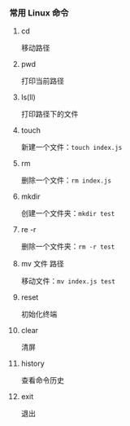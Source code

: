 ### 常用 Linux 命令

1. cd

   移动路径

2. pwd

   打印当前路径

3. ls(ll)

   打印路径下的文件

4. touch

   新建一个文件：`touch index.js`

5. rm

   删除一个文件：`rm index.js`

6. mkdir

   创建一个文件夹：`mkdir test`

7. re -r

   删除一个文件夹：`rm -r test`

8. mv 文件 路径

   移动文件：`mv index.js test`

9. reset

   初始化终端

10. clear

    清屏

11. history

    查看命令历史

12. exit

    退出



